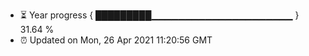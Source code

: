 - ⏳ Year progress { █████████▁▁▁▁▁▁▁▁▁▁▁▁▁▁▁▁▁▁▁▁▁ } 31.64 %
- ⏰ Updated on Mon, 26 Apr 2021 11:20:56 GMT

